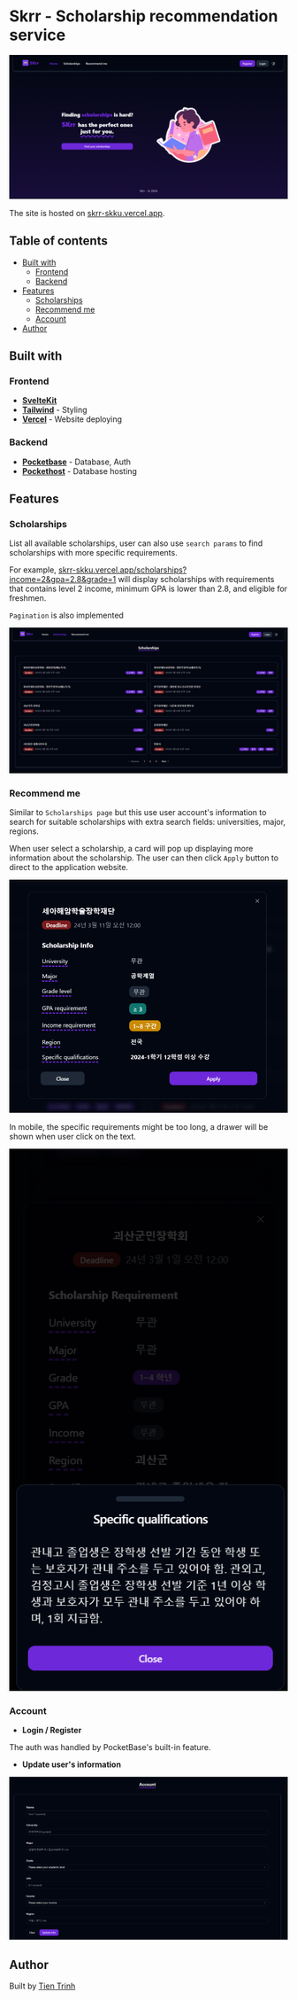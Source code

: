 # Skrr - Scholarship recommendation service

![Hero img](./screenshots/skrr-home.png)

The site is hosted on [skrr-skku.vercel.app](https://skrr-skku.vercel.app/).

## Table of contents
- [Built with](#built-with)
  - [Frontend](#frontend)
  - [Backend](#backend)
- [Features](#features)
  - [Scholarships](#scholarships)
  - [Recommend me](#recommend-me)
  - [Account](#account)
- [Author](#author)

## Built with

### Frontend
- **[SvelteKit](https://kit.svelte.dev/)**
- **[Tailwind](https://tailwindcss.com/)** - Styling
- **[Vercel](https://vercel.com/)** - Website deploying

### Backend
- **[Pocketbase](https://pocketbase.io/)** - Database, Auth
- **[Pockethost](https://pockethost.io/)** - Database hosting

## Features

### Scholarships

List all available scholarships, user can also use `search params` to find scholarships with more specific requirements.

For example, [skrr-skku.vercel.app/scholarships?income=2&gpa=2.8&grade=1](https://skrr-skku.vercel.app/scholarships?income=2&gpa=2.8&grade=1) will display scholarships with requirements that contains level 2 income, minimum GPA is lower than 2.8, and eligible for freshmen.

`Pagination` is also implemented

![Scholarships page](./screenshots/skrr-scholarships.png)

### Recommend me

Similar to `Scholarships page` but this use user account's information to search for suitable scholarships with extra search fields: universities, major, regions.

When user select a scholarship, a card will pop up displaying more information about the scholarship. The user can then click `Apply` button to direct to the application website.

![Scholarship Info](./screenshots/skrr-info.png)

In mobile, the specific requirements might be too long, a drawer will be shown when user click on the text.

![Specific requirements drawer](./screenshots/skrr-specific.png)

### Account

- **Login / Register**

The auth was handled by PocketBase's built-in feature.

- **Update user's information**

![Update info](./screenshots/skrr-update.png)

## Author

Built by [Tien Trinh](https://tientrinh.netlify.app/)
